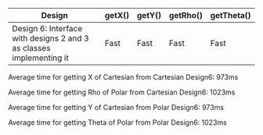 | Design | getX() | getY() | getRho()| getTheta()|
| --- | --- | --- |--- | --- | 
| Design 6: Interface with designs 2 and 3 as classes implementing it | Fast | Fast | Fast | Fast|


Average time for getting X of Cartesian from Cartesian Design6: 973ms

Average time for getting Rho of Polar from Cartesian Design6: 1023ms

Average time for getting Y of Cartesian from Polar Design6: 973ms

Average time for getting Theta of Polar from Polar Design6: 1023ms

